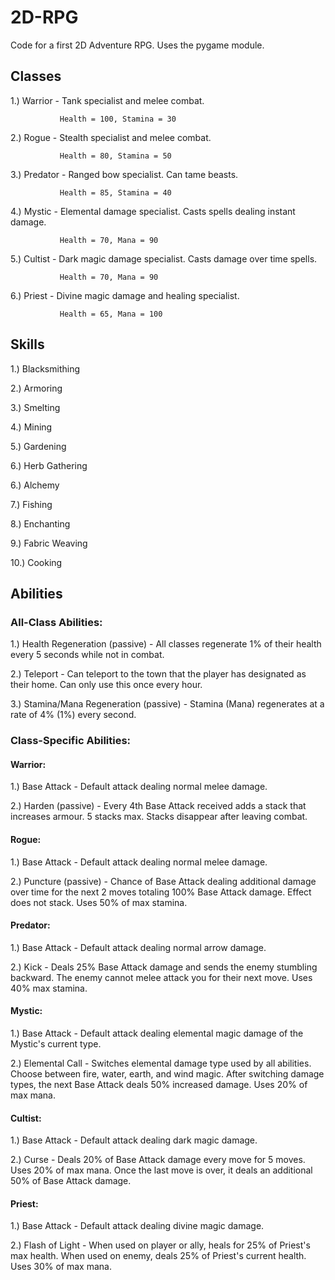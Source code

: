 # 2D-RPG
Code for a first 2D Adventure RPG. Uses the pygame module.

## Classes
1.) Warrior  - Tank specialist and melee combat.

               Health = 100, Stamina = 30
               
2.) Rogue    - Stealth specialist and melee combat.

               Health = 80, Stamina = 50
               
3.) Predator - Ranged bow specialist. Can tame beasts. 

               Health = 85, Stamina = 40
               
4.) Mystic   - Elemental damage specialist. Casts spells dealing instant damage. 

               Health = 70, Mana = 90
               
5.) Cultist  - Dark magic damage specialist. Casts damage over time spells.

               Health = 70, Mana = 90
               
6.) Priest   - Divine magic damage and healing specialist.

               Health = 65, Mana = 100

## Skills

1.) Blacksmithing

2.) Armoring

3.) Smelting

4.) Mining

5.) Gardening

6.) Herb Gathering

6.) Alchemy

7.) Fishing

8.) Enchanting

9.) Fabric Weaving

10.) Cooking

## Abilities

### All-Class Abilities:

1.) Health Regeneration (passive) - All classes regenerate 1% of their health every 5 seconds while not in combat.

2.) Teleport - Can teleport to the town that the player has designated as their home. Can only use this once every hour.

3.) Stamina/Mana Regeneration (passive) - Stamina (Mana) regenerates at a rate of 4% (1%) every second. 

### Class-Specific Abilities:

#### Warrior:

1.) Base Attack - Default attack dealing normal melee damage.

2.) Harden (passive) - Every 4th Base Attack received adds a stack that increases armour. 5 stacks max. Stacks disappear after leaving combat.

#### Rogue:

1.) Base Attack - Default attack dealing normal melee damage.

2.) Puncture (passive) - Chance of Base Attack dealing additional damage over time for the next 2 moves totaling 100% Base Attack damage. Effect does not stack. Uses 50% of max stamina.

#### Predator:

1.) Base Attack - Default attack dealing normal arrow damage.

2.) Kick - Deals 25% Base Attack damage and sends the enemy stumbling backward. The enemy cannot melee attack you for their next move. Uses 40% max stamina.

#### Mystic:

1.) Base Attack - Default attack dealing elemental magic damage of the Mystic's current type.

2.) Elemental Call - Switches elemental damage type used by all abilities. Choose between fire, water, earth, and wind magic. After switching damage types, the next Base Attack deals 50% increased damage. Uses 20% of max mana.

#### Cultist:

1.) Base Attack - Default attack dealing dark magic damage.

2.) Curse - Deals 20% of Base Attack damage every move for 5 moves. Uses 20% of max mana. Once the last move is over, it deals an additional 50% of Base Attack damage.

#### Priest:

1.) Base Attack - Default attack dealing divine magic damage.

2.) Flash of Light - When used on player or ally, heals for 25% of Priest's max health. When used on enemy, deals 25% of Priest's current health. Uses 30% of max mana.
